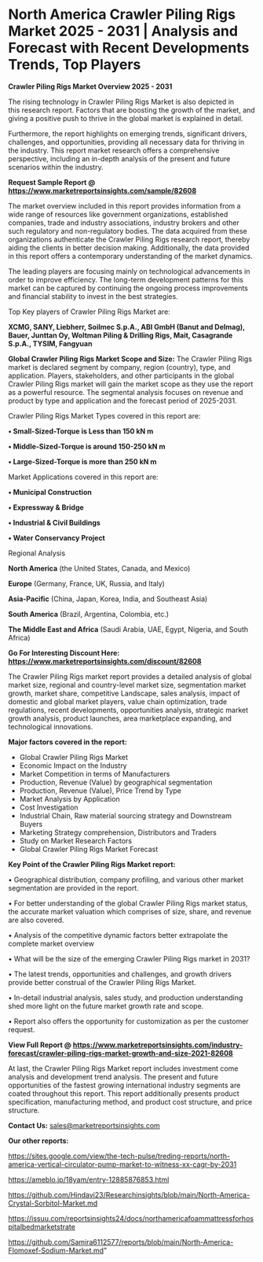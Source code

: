 # North America Crawler Piling Rigs Market 2025 - 2031 | Analysis and Forecast with Recent Developments Trends, Top Players

<Strong> Crawler Piling Rigs Market Overview 2025 - 2031</strong>

The rising technology in Crawler Piling Rigs Market is also depicted in this research report. Factors that are boosting the growth of the market, and giving a positive push to thrive in the global market is explained in detail.

Furthermore, the report highlights on emerging trends, significant drivers, challenges, and opportunities, providing all necessary data for thriving in the industry. This report market research offers a comprehensive perspective, including an in-depth analysis of the present and future scenarios within the industry.

<strong>Request Sample Report @ <a href=https://www.marketreportsinsights.com/sample/82608>https://www.marketreportsinsights.com/sample/82608</a></strong>

The market overview included in this report provides information from a wide range of resources like government organizations, established companies, trade and industry associations, industry brokers and other such regulatory and non-regulatory bodies. The data acquired from these organizations authenticate the Crawler Piling Rigs research report, thereby aiding the clients in better decision making. Additionally, the data provided in this report offers a contemporary understanding of the market dynamics.

The leading players are focusing mainly on technological advancements in order to improve efficiency. The long-term development patterns for this market can be captured by continuing the ongoing process improvements and financial stability to invest in the best strategies.

Top Key players of Crawler Piling Rigs Market are:

<strong>XCMG, SANY, Liebherr, Soilmec S.p.A., ABI GmbH (Banut and Delmag), Bauer, Junttan Oy, Woltman Piling & Drilling Rigs, Mait, Casagrande S.p.A., TYSIM, Fangyuan</strong>

<strong><b>Global Crawler Piling Rigs Market Scope and Size:</b></strong>
The Crawler Piling Rigs market is declared segment by company, region (country), type, and application. Players, stakeholders, and other participants in the global Crawler Piling Rigs market will gain the market scope as they use the report as a powerful resource. The segmental analysis focuses on revenue and product by type and application and the forecast period of 2025-2031.

Crawler Piling Rigs Market Types covered in this report are:

<strong>• Small-Sized-Torque is Less than 150 kN m

• Middle-Sized-Torque is around 150-250 kN m

• Large-Sized-Torque is more than 250 kN m</strong>

Market Applications covered in this report are:

<strong>• Municipal Construction

• Expressway & Bridge

• Industrial & Civil Buildings

• Water Conservancy Project</strong> 

Regional Analysis

<strong>North America</strong> (the United States, Canada, and Mexico)

<strong>Europe</strong> (Germany, France, UK, Russia, and Italy)

<strong>Asia-Pacific</strong> (China, Japan, Korea, India, and Southeast Asia)

<strong>South America</strong> (Brazil, Argentina, Colombia, etc.)

<strong>The Middle East and Africa</strong> (Saudi Arabia, UAE, Egypt, Nigeria, and South Africa)

<strong>Go For Interesting Discount Here: <a href=https://www.marketreportsinsights.com/discount/82608>https://www.marketreportsinsights.com/discount/82608</a></strong>

The Crawler Piling Rigs market report provides a detailed analysis of global market size, regional and country-level market size, segmentation market growth, market share, competitive Landscape, sales analysis, impact of domestic and global market players, value chain optimization, trade regulations, recent developments, opportunities analysis, strategic market growth analysis, product launches, area marketplace expanding, and technological innovations.

<strong><b>Major factors covered in the report:</b></strong>
<ul>
  <li>Global Crawler Piling Rigs Market </li>
  <li>Economic Impact on the Industry</li>
  <li>Market Competition in terms of Manufacturers</li>
  <li>Production, Revenue (Value) by geographical segmentation</li>
  <li>Production, Revenue (Value), Price Trend by Type</li>
  <li>Market Analysis by Application</li>
  <li>Cost Investigation</li>
  <li>Industrial Chain, Raw material sourcing strategy and Downstream Buyers</li>
  <li>Marketing Strategy comprehension, Distributors and Traders</li>
  <li>Study on Market Research Factors</li>
  <li>Global Crawler Piling Rigs Market Forecast</li>
</ul>

<strong><b>Key Point of the Crawler Piling Rigs Market report:</b></strong>

• Geographical distribution, company profiling, and various other market segmentation are provided in the report.

• For better understanding of the global Crawler Piling Rigs market status, the accurate market valuation which comprises of size, share, and revenue are also covered.

• Analysis of the competitive dynamic factors better extrapolate the complete market overview

• What will be the size of the emerging Crawler Piling Rigs market in 2031?

• The latest trends, opportunities and challenges, and growth drivers provide better construal of the Crawler Piling Rigs Market.

• In-detail industrial analysis, sales study, and production understanding shed more light on the future market growth rate and scope.

• Report also offers the opportunity for customization as per the customer request.

<strong><b>View Full Report @ <a href=https://www.marketreportsinsights.com/industry-forecast/crawler-piling-rigs-market-growth-and-size-2021-82608>https://www.marketreportsinsights.com/industry-forecast/crawler-piling-rigs-market-growth-and-size-2021-82608</a></b></strong>


At last, the Crawler Piling Rigs Market report includes investment come analysis and development trend analysis. The present and future opportunities of the fastest growing international industry segments are coated throughout this report. This report additionally presents product specification, manufacturing method, and product cost structure, and price structure.

<strong>Contact Us:</strong>
sales@marketreportsinsights.com

<strong>Our other reports:</strong>

<a href=https://sites.google.com/view/the-tech-pulse/treding-reports/north-america-vertical-circulator-pump-market-to-witness-xx-cagr-by-2031>https://sites.google.com/view/the-tech-pulse/treding-reports/north-america-vertical-circulator-pump-market-to-witness-xx-cagr-by-2031</a>

<a href=https://ameblo.jp/18yam/entry-12885876853.html>https://ameblo.jp/18yam/entry-12885876853.html</a>

<a href=https://github.com/Hindavi23/Researchinsights/blob/main/North-America-Crystal-Sorbitol-Market.md>https://github.com/Hindavi23/Researchinsights/blob/main/North-America-Crystal-Sorbitol-Market.md</a>

<a href=https://issuu.com/reportsinsights24/docs/northamericafoammattressforhospitalbedmarketstrate>https://issuu.com/reportsinsights24/docs/northamericafoammattressforhospitalbedmarketstrate</a>

<a href=https://github.com/Samira6112577/reports/blob/main/North-America-Flomoxef-Sodium-Market.md>https://github.com/Samira6112577/reports/blob/main/North-America-Flomoxef-Sodium-Market.md</a>"
